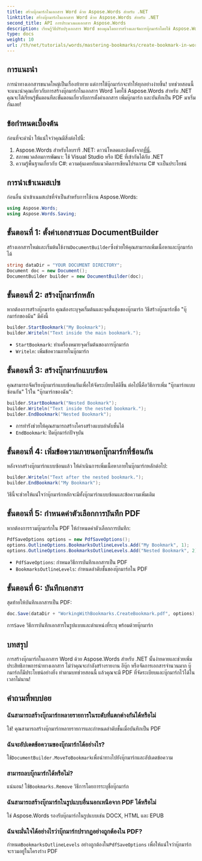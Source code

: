 ```yaml
---
title: สร้างบุ๊กมาร์กในเอกสาร Word ด้วย Aspose.Words สำหรับ .NET
linktitle: สร้างบุ๊กมาร์กในเอกสาร Word ด้วย Aspose.Words สำหรับ .NET
second_title: API การประมวลผลเอกสาร Aspose.Words
description: เรียนรู้วิธีปรับปรุงเอกสาร Word ของคุณโดยการสร้างและจัดการบุ๊กมาร์กโดยใช้ Aspose.Words สำหรับ .NET คู่มือการสอนแบบทีละขั้นตอนนี้
type: docs
weight: 10
url: /th/net/tutorials/words/mastering-bookmarks/create-bookmark-in-word-document/
---
```

## การแนะนำ

การนำทางเอกสารขนาดใหญ่เป็นเรื่องท้าทาย แต่การใช้บุ๊กมาร์กจะทำให้ทุกอย่างง่ายขึ้น! บทช่วยสอนนี้จะแนะนำคุณเกี่ยวกับการสร้างบุ๊กมาร์กในเอกสาร Word โดยใช้ Aspose.Words สำหรับ .NET คุณจะได้เรียนรู้ขั้นตอนทีละขั้นตอนเกี่ยวกับการตั้งค่าเอกสาร เพิ่มบุ๊กมาร์ก และบันทึกเป็น PDF มาเริ่มกันเลย!

## ข้อกำหนดเบื้องต้น

ก่อนที่จะดำน้ำ ให้แน่ใจว่าคุณมีสิ่งต่อไปนี้:

1.  Aspose.Words สำหรับไลบรารี .NET: ดาวน์โหลดและติดตั้งจาก[ที่นี่](https://releases.aspose.com/words/net/).
2. สภาพแวดล้อมการพัฒนา: ใช้ Visual Studio หรือ IDE ที่เข้ากันได้กับ .NET
3. ความรู้พื้นฐานเกี่ยวกับ C#: ความคุ้นเคยกับแนวคิดการเขียนโปรแกรม C# จะเป็นประโยชน์

## การนำเข้าเนมสเปซ

ก่อนอื่น นำเข้าเนมสเปซที่จำเป็นสำหรับการใช้งาน Aspose.Words:

```csharp
using Aspose.Words;
using Aspose.Words.Saving;
```

## ขั้นตอนที่ 1: ตั้งค่าเอกสารและ DocumentBuilder

 สร้างเอกสารใหม่และเริ่มต้นใช้งาน`DocumentBuilder`ซึ่งช่วยให้คุณสามารถเพิ่มเนื้อหาและบุ๊กมาร์กได้

```csharp
string dataDir = "YOUR DOCUMENT DIRECTORY";
Document doc = new Document();
DocumentBuilder builder = new DocumentBuilder(doc);
```

## ขั้นตอนที่ 2: สร้างบุ๊กมาร์กหลัก

หากต้องการสร้างบุ๊กมาร์ก คุณต้องระบุจุดเริ่มต้นและจุดสิ้นสุดของบุ๊กมาร์ก วิธีสร้างบุ๊กมาร์กชื่อ "บุ๊กมาร์กของฉัน" มีดังนี้

```csharp
builder.StartBookmark("My Bookmark");
builder.Writeln("Text inside the main bookmark.");
```
- `StartBookmark`: ทำเครื่องหมายจุดเริ่มต้นของการบุ๊กมาร์ก
- `Writeln`: เพิ่มข้อความภายในบุ๊กมาร์ก

## ขั้นตอนที่ 3: สร้างบุ๊กมาร์กแบบซ้อน

คุณสามารถจัดเรียงบุ๊กมาร์กแบบซ้อนกันเพื่อให้จัดระเบียบได้ดีขึ้น ต่อไปนี้คือวิธีการเพิ่ม "บุ๊กมาร์กแบบซ้อนกัน" ไว้ใน "บุ๊กมาร์กของฉัน":

```csharp
builder.StartBookmark("Nested Bookmark");
builder.Writeln("Text inside the nested bookmark.");
builder.EndBookmark("Nested Bookmark");
```
- การทำรังช่วยให้คุณสามารถสร้างโครงสร้างแบบลำดับชั้นได้ 
- `EndBookmark`: ปิดบุ๊กมาร์กปัจจุบัน

## ขั้นตอนที่ 4: เพิ่มข้อความภายนอกบุ๊กมาร์กที่ซ้อนกัน

หลังจากสร้างบุ๊กมาร์กแบบซ้อนแล้ว ให้ดำเนินการเพิ่มเนื้อหาภายในบุ๊กมาร์กหลักต่อไป:

```csharp
builder.Writeln("Text after the nested bookmark.");
builder.EndBookmark("My Bookmark");
```
วิธีนี้จะช่วยให้แน่ใจว่าบุ๊กมาร์กหลักจะมีทั้งบุ๊กมาร์กแบบซ้อนและข้อความเพิ่มเติม

## ขั้นตอนที่ 5: กำหนดค่าตัวเลือกการบันทึก PDF

หากต้องการรวมบุ๊กมาร์กใน PDF ให้กำหนดค่าตัวเลือกการบันทึก:

```csharp
PdfSaveOptions options = new PdfSaveOptions();
options.OutlineOptions.BookmarksOutlineLevels.Add("My Bookmark", 1);
options.OutlineOptions.BookmarksOutlineLevels.Add("Nested Bookmark", 2);
```
- `PdfSaveOptions`: กำหนดวิธีการบันทึกเอกสารเป็น PDF
- `BookmarksOutlineLevels`: กำหนดลำดับชั้นของบุ๊กมาร์กใน PDF

## ขั้นตอนที่ 6: บันทึกเอกสาร

สุดท้ายให้บันทึกเอกสารเป็น PDF:

```csharp
doc.Save(dataDir + "WorkingWithBookmarks.CreateBookmark.pdf", options);
```
 การ`Save` วิธีการบันทึกเอกสารในรูปแบบและตำแหน่งที่ระบุ พร้อมด้วยบุ๊กมาร์ก

## บทสรุป

การสร้างบุ๊กมาร์กในเอกสาร Word ด้วย Aspose.Words สำหรับ .NET นั้นง่ายดายและช่วยเพิ่มประสิทธิภาพการนำทางเอกสาร ไม่ว่าคุณจะกำลังสร้างรายงาน อีบุ๊ก หรือจัดการเอกสารจำนวนมาก บุ๊กมาร์กก็มีประโยชน์อย่างยิ่ง ทำตามบทช่วยสอนนี้ แล้วคุณจะมี PDF ที่จัดระเบียบและบุ๊กมาร์กไว้ได้ในเวลาไม่นาน!

## คำถามที่พบบ่อย

### ฉันสามารถสร้างบุ๊กมาร์กหลายรายการในระดับที่แตกต่างกันได้หรือไม่
ใช่! คุณสามารถสร้างบุ๊กมาร์กหลายรายการและกำหนดลำดับชั้นเมื่อบันทึกเป็น PDF

### ฉันจะอัปเดตข้อความของบุ๊กมาร์กได้อย่างไร?
 ใช้`DocumentBuilder.MoveToBookmark`เพื่อนำทางไปยังบุ๊กมาร์กและอัปเดตข้อความ

### สามารถลบบุ๊กมาร์กได้หรือไม่?
 แน่นอน! ใช้`Bookmarks.Remove` วิธีการโดยการระบุชื่อบุ๊กมาร์ก

### ฉันสามารถสร้างบุ๊กมาร์กในรูปแบบอื่นนอกเหนือจาก PDF ได้หรือไม่
ใช่ Aspose.Words รองรับบุ๊กมาร์กในรูปแบบเช่น DOCX, HTML และ EPUB

### ฉันจะมั่นใจได้อย่างไรว่าบุ๊กมาร์กปรากฏอย่างถูกต้องใน PDF?
 กำหนด`BookmarksOutlineLevels` อย่างถูกต้องใน`PdfSaveOptions` เพื่อให้แน่ใจว่าบุ๊กมาร์กจะรวมอยู่ในโครงร่าง PDF